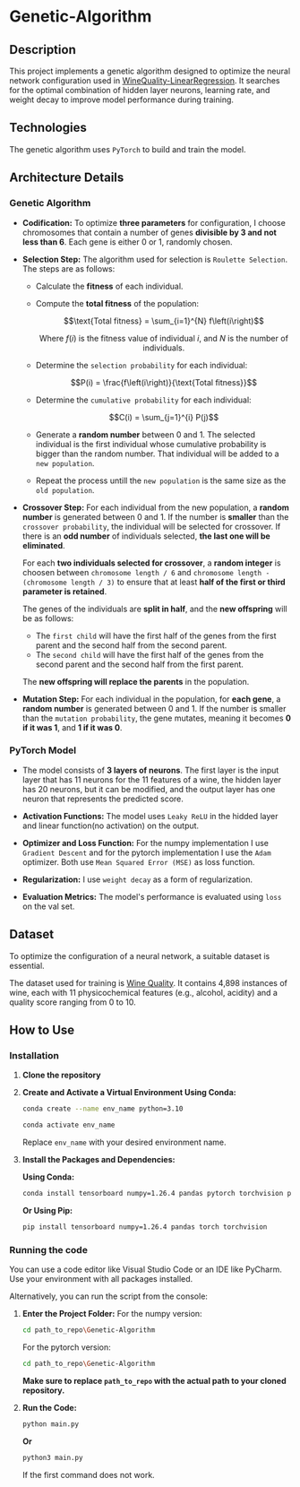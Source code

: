 # Genetic-Algorithm

## Description

This project implements a genetic algorithm designed to optimize the neural network configuration used in [WineQuality-LinearRegression](https://github.com/SUGAARxD/WineQuality-LinearRegression). It searches for the optimal combination of hidden layer neurons, learning rate, and weight decay  to improve model performance during training.

## Technologies

The genetic algorithm uses `PyTorch` to build and train the model.

## Architecture Details

### Genetic Algorithm

- **Codification:** To optimize **three parameters** for configuration, I choose chromosomes that contain a number of genes **divisible by 3 and not less than 6**. Each gene is either 0 or 1, randomly chosen.
  
- **Selection Step:** The algorithm used for selection is `Roulette Selection`. The steps are as follows:
  - Calculate the **fitness** of each individual.
  - Compute the **total fitness** of the population:
    
    ```math
    \text{Total fitness} = \sum_{i=1}^{N} f\left(i\right)
    ```

    ```math
    \text{Where } f\left(i\right) \text{ is the fitness value of individual } i \text{, and } N \text{ is the number of individuals.}
    ```
     
  - Determine the `selection probability` for each individual:
    
    ```math
    P(i) = \frac{f\left(i\right)}{\text{Total fitness}}
    ```

  - Determine the `cumulative probability` for each individual:
    
    ```math
    C(i) = \sum_{j=1}^{i} P(j)
    ```
  - Generate a **random number** between 0 and 1. The selected individual is the first individual whose cumulative probability is bigger than the random number. That individual will be added to a `new population`.
    
  - Repeat the process untill the `new population` is the same size as the `old population`.

- **Crossover Step:** For each individual from the new population, a **random number** is generated between 0 and 1. If the number is **smaller** than the `crossover probability`, the individual will be selected for crossover. If there is an **odd number** of individuals selected, **the last one will be eliminated**.
  
  For each **two individuals selected for crossover**, a **random integer** is choosen between `chromosome length / 6` and `chromosome length - (chromosome length / 3)` to ensure that at least **half of the first or third parameter is retained**.

  The genes of the individuals are **split in half**, and the **new offspring** will be as follows:
  - The ``first child`` will have the first half of the genes from the first parent and the second half from the second parent.
  - The ``second child`` will have the first half of the genes from the second parent and the second half from the first parent.

  The **new offspring will replace the parents** in the population.
  
- **Mutation Step:** For each individual in the population, for **each gene**, a **random number** is generated between 0 and 1. If the number is smaller than the `mutation probability`, the gene mutates, meaning it becomes **0 if it was 1**, and **1 if it was 0**.

### PyTorch Model

- The model consists of **3 layers of neurons**. The first layer is the input layer that has 11 neurons for the 11 features of a wine, the hidden layer has 20 neurons, but it can be modified, and the output layer has one neuron that represents the predicted score. 

- **Activation Functions:** The model uses `Leaky ReLU` in the hidded layer and linear function(no activation) on the output.

- **Optimizer and Loss Function:** For the numpy implementation I use `Gradient Descent` and for the pytorch implementation I use the `Adam` optimizer. Both use `Mean Squared Error (MSE)` as loss function.

- **Regularization:** I use `weight decay` as a form of regularization.

- **Evaluation Metrics:** The model's performance is evaluated using `loss` on the val set.

## Dataset

To optimize the configuration of a neural network, a suitable dataset is essential.

The dataset used for training is [Wine Quality](https://archive.ics.uci.edu/dataset/186/wine+quality). It contains 4,898 instances of wine, each with 11 physicochemical features (e.g., alcohol, acidity) and a quality score ranging from 0 to 10.

## How to Use

### Installation

1. **Clone the repository**
2. **Create and Activate a Virtual Environment Using Conda:**
   ```bash
   conda create --name env_name python=3.10
   ```
   ```bash
   conda activate env_name
   ```
   Replace `env_name` with your desired environment name.
   
4. **Install the Packages and Dependencies:**

   **Using Conda:**
   ```bash
   conda install tensorboard numpy=1.26.4 pandas pytorch torchvision pytorch-cuda=12.1 -c pytorch -c nvidia
   ```

   **Or Using Pip:**

   ```bash
   pip install tensorboard numpy=1.26.4 pandas torch torchvision
   ```
### Running the code

You can use a code editor like Visual Studio Code or an IDE like PyCharm. Use your environment with all packages installed.

Alternatively, you can run the script from the console:

1. **Enter the Project Folder:**
   For the numpy version:
   ```bash
   cd path_to_repo\Genetic-Algorithm
   ```
   For the pytorch version:
   ```bash
   cd path_to_repo\Genetic-Algorithm
   ```
   **Make sure to replace `path_to_repo` with the actual path to your cloned repository.**
3. **Run the Code:**
   ```bash
   python main.py
   ```
   
   **Or**

   ```bash
   python3 main.py
   ```
   If the first command does not work.
